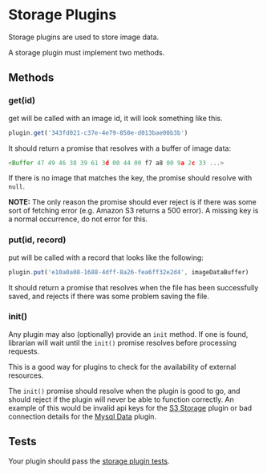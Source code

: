 # Storage Plugins

Storage plugins are used to store image data.

A storage plugin must implement two methods.

## Methods

### get(id)

get will be called with an image id, it will look something like this.

```js
plugin.get('343fd021-c37e-4e79-850e-d013bae00b3b')
```

It should return a promise that resolves with a buffer of image data:
```js
<Buffer 47 49 46 38 39 61 3d 00 44 00 f7 a8 00 9a 2c 33 ...>
```

If there is no image that matches the key, the promise should resolve with `null`.

**NOTE:** The only reason the promise should ever reject is if there was some sort of fetching error (e.g. Amazon S3 returns a 500 error). A missing key is a normal occurrence, do not error for this.

### put(id, record)

put will be called with a record that looks like the following:
```js
plugin.put('e10a0a08-1688-4dff-8a26-fea6ff32e2d4', imageDataBuffer)
```

It should return a promise that resolves when the file has been successfully saved, and rejects if there was some problem saving the file.

### init()

Any plugin may also (optionally) provide an `init` method.
If one is found, librarian will wait until the `init()` promise resolves before processing requests.

This is a good way for plugins to check for the availability of external resources.

The `init()` promise should resolve when the plugin is good to go,
and should reject if the plugin will never be able to function correctly.
An example of this would be invalid api keys for the [S3 Storage](https://github.com/librarianjs/s3-storage) plugin or bad connection details for the [Mysql Data](https://github.com/librarianjs/mysql-data) plugin.

## Tests

Your plugin should pass the [storage plugin tests](plugin-tests/storage-plugin.js).
